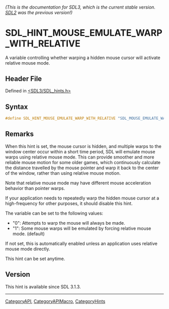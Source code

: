 ###### (This is the documentation for SDL3, which is the current stable version. [SDL2](https://wiki.libsdl.org/SDL2/) was the previous version!)
# SDL_HINT_MOUSE_EMULATE_WARP_WITH_RELATIVE

A variable controlling whether warping a hidden mouse cursor will activate relative mouse mode.

## Header File

Defined in [<SDL3/SDL_hints.h>](https://github.com/libsdl-org/SDL/blob/main/include/SDL3/SDL_hints.h)

## Syntax

```c
#define SDL_HINT_MOUSE_EMULATE_WARP_WITH_RELATIVE "SDL_MOUSE_EMULATE_WARP_WITH_RELATIVE"
```

## Remarks

When this hint is set, the mouse cursor is hidden, and multiple warps to
the window center occur within a short time period, SDL will emulate mouse
warps using relative mouse mode. This can provide smoother and more
reliable mouse motion for some older games, which continuously calculate
the distance travelled by the mouse pointer and warp it back to the center
of the window, rather than using relative mouse motion.

Note that relative mouse mode may have different mouse acceleration
behavior than pointer warps.

If your application needs to repeatedly warp the hidden mouse cursor at a
high-frequency for other purposes, it should disable this hint.

The variable can be set to the following values:

- "0": Attempts to warp the mouse will always be made.
- "1": Some mouse warps will be emulated by forcing relative mouse mode.
  (default)

If not set, this is automatically enabled unless an application uses
relative mouse mode directly.

This hint can be set anytime.

## Version

This hint is available since SDL 3.1.3.

----
[CategoryAPI](CategoryAPI), [CategoryAPIMacro](CategoryAPIMacro), [CategoryHints](CategoryHints)

